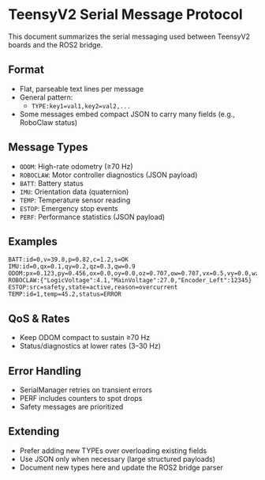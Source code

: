 # TeensyV2 Serial Message Protocol

This document summarizes the serial messaging used between TeensyV2 boards and the ROS2 bridge.

## Format
- Flat, parseable text lines per message
- General pattern:
  - `TYPE:key1=val1,key2=val2,...`
- Some messages embed compact JSON to carry many fields (e.g., RoboClaw status)

## Message Types
- `ODOM`: High-rate odometry (≥70 Hz)
- `ROBOCLAW`: Motor controller diagnostics (JSON payload)
- `BATT`: Battery status
- `IMU`: Orientation data (quaternion)
- `TEMP`: Temperature sensor reading
- `ESTOP`: Emergency stop events
- `PERF`: Performance statistics (JSON payload)

## Examples
```
BATT:id=0,v=39.8,p=0.82,c=1.2,s=OK
IMU:id=0,qx=0.1,qy=0.2,qz=0.3,qw=0.9
ODOM:px=0.123,py=0.456,ox=0.0,oy=0.0,oz=0.707,ow=0.707,vx=0.5,vy=0.0,wz=0.1
ROBOCLAW:{"LogicVoltage":4.1,"MainVoltage":27.0,"Encoder_Left":12345}
ESTOP:src=safety,state=active,reason=overcurrent
TEMP:id=1,temp=45.2,status=ERROR
```

## QoS & Rates
- Keep ODOM compact to sustain ≥70 Hz
- Status/diagnostics at lower rates (3–30 Hz)

## Error Handling
- SerialManager retries on transient errors
- PERF includes counters to spot drops
- Safety messages are prioritized

## Extending
- Prefer adding new TYPEs over overloading existing fields
- Use JSON only when necessary (large structured payloads)
- Document new types here and update the ROS2 bridge parser
